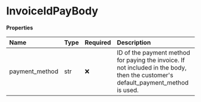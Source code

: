 # InvoiceIdPayBody

**Properties**

| Name           | Type | Required | Description                                                                                                                       |
| :------------- | :--- | :------- | :-------------------------------------------------------------------------------------------------------------------------------- |
| payment_method | str  | ❌       | ID of the payment method for paying the invoice. If not included in the body, then the customer's default_payment_method is used. |
